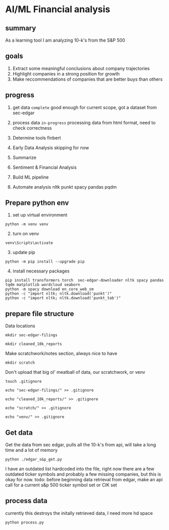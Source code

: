 # AI/ML Financial analysis
## summary
As a learning tool I am analyzing 10-k's from the S&P 500

## goals
1. Extract some meaningful conclusions about company trajectories 
2. Highlight companies in a strong position for growth
3. Make reccommendations of companies that are better buys than others

## progress
1. get data
`complete` good enough for current scope, got a dataset from sec-edgar
2. process data
`in-progress` processing data from html format, need to check correctness
3. Determine tools
    finbert
4. Early Data Analysis
    skipping for now
5. Summarize

6. Sentiment & Financial Analysis
7. Build ML pipeline
8. Automate analysis
nltk
    punkt
spacy
pandas
pqdm
## Prepare python env
1. set up virtual environment

`python -m venv venv`

2. turn on venv

`venv\Scripts\activate`

3. update pip

`python -m pip install --upgrade pip`

4. install necessary packages
```
pip install transformers torch  sec-edgar-downloader nltk spacy pandas tqdm matplotlib wordcloud seaborn
python -m spacy download en_core_web_sm
python -c "import nltk; nltk.download('punkt')"
python -c "import nltk; nltk.download('punkt_tab')"

```

## prepare file structure
Data locations

`mkdir sec-edgar-filings`

`mkdir cleaned_10k_reports`

Make scratchwork/notes section, always nice to have

`mkdir scratch`

Don't upload that big ol' meatball of data, our scratchwork, or venv

`touch .gitignore`

`echo "sec-edgar-filings/" >> .gitignore`

`echo "cleaned_10k_reports/" >> .gitignore`

`echo "scratch/" >> .gitignore`

`echo "venv/" >> .gitignore`

## Get data
Get the data from sec edgar, pulls all the 10-k's from api, will take a long time and a lot of memory

`python ./edgar_s&p_get.py`

I have an outdated list hardcoded into the file, right now there are a few outdated ticker symbols and probably a few missing companies, but this is okay for now. 
todo: before beginning data retrieval from edgar, make an api call for a current s&p 500 ticker symbol set or CIK set

## process data
currently this destroys the initally retrieved data, I need more hd space

`python process.py`

##



